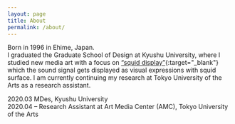 ```yaml
---
layout: page
title: About
permalink: /about/
---
```


Born in 1996 in Ehime, Japan.  
I graduated the Graduate School of Design at Kyushu University, where I studied new media art with a focus on [“squid display”](https://youtu.be/jatyPk5gpjw){:target="_blank"} which the sound signal gets displayed as visual expressions with squid surface. I am currently continuing my research at Tokyo University of the Arts as a research assistant.  
  
2020.03   MDes, Kyushu University  
2020.04 – Research Assistant at Art Media Center (AMC), Tokyo University of the Arts